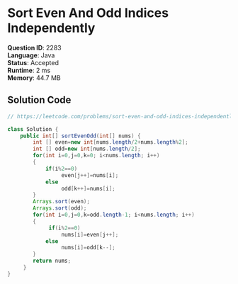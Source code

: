 # Sort Even And Odd Indices Independently

**Question ID**: 2283  
**Language**: Java  
**Status**: Accepted  
**Runtime**: 2 ms  
**Memory**: 44.7 MB  

## Solution Code
```java
// https://leetcode.com/problems/sort-even-and-odd-indices-independently

class Solution {
    public int[] sortEvenOdd(int[] nums) {
        int [] even=new int[nums.length/2+nums.length%2];
        int [] odd=new int[nums.length/2];
        for(int i=0,j=0,k=0; i<nums.length; i++)
        {
            if(i%2==0)
                 even[j++]=nums[i];
            else 
                 odd[k++]=nums[i];
        }
        Arrays.sort(even);
        Arrays.sort(odd);
        for(int i=0,j=0,k=odd.length-1; i<nums.length; i++)
        {
             if(i%2==0)
                 nums[i]=even[j++];
            else 
                 nums[i]=odd[k--];
        }
        return nums;
     }
}
```
